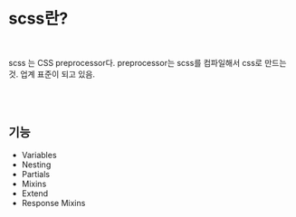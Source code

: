 # scss란?

<br/>

scss 는 CSS preprocessor다. preprocessor는 scss를 컴파일해서 css로 만드는 것. 업계 표준이 되고 있음.

<br/>

<br/>

## 기능

- Variables
- Nesting
- Partials
- Mixins
- Extend
- Response Mixins

